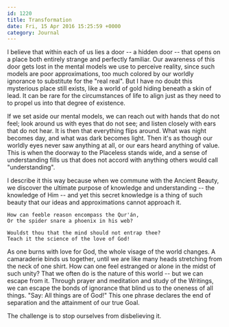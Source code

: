 ```yaml
---
id: 1220
title: Transformation
date: Fri, 15 Apr 2016 15:25:59 +0000
category: Journal
---
```


I believe that within each of us lies a door -- a hidden door -- that opens
on a place both entirely strange and perfectly familiar.  Our awareness of
this door gets lost in the mental models we use to perceive reality, since
such models are poor approximations, too much colored by our worldly ignorance
to substitute for the "real real".  But I have no doubt this mysterious place
still exists, like a world of gold hiding beneath a skin of lead.  It can be
rare for the circumstances of life to align just as they need to to propel us
into that degree of existence.

If we set aside our mental models, we can reach out with hands that do not
feel; look around us with eyes that do not see; and listen closely with ears
that do not hear.  It is then that everything flips around.  What was night
becomes day, and what was dark becomes light.  Then it's as though our worldly
eyes never saw anything at all, or our ears heard anything of value.  This is
when the doorway to the Placeless stands wide, and a sense of understanding
fills us that does not accord with anything others would call "understanding".

I describe it this way because when we commune with the Ancient Beauty, we
discover the ultimate purpose of knowledge and understanding -- the knowledge
of Him -- and yet this secret knowledge is a thing of such beauty that our
ideas and approximations cannot approach it.

    How can feeble reason encompass the Qur'án,  
    Or the spider snare a phoenix in his web?
    
    Wouldst thou that the mind should not entrap thee?  
    Teach it the science of the love of God!

As one burns with love for God, the whole visage of the world changes.  A
camaraderie binds us together, until we are like many heads stretching from
the neck of one shirt.  How can one feel estranged or alone in the midst of
such unity?  That we often do is the nature of this world -- but we can escape
from it.  Through prayer and meditation and study of the Writings, we can
escape the bonds of ignorance that blind us to the oneness of all things.
"Say: All things are of God!"  This one phrase declares the end of separation
and the attainment of our true Goal.

The challenge is to stop ourselves from disbelieving it.
